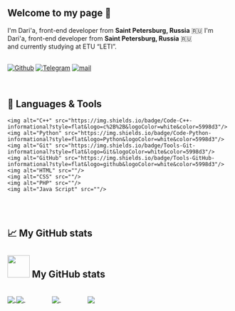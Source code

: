 ## Welcome to my page 👋

I'm Dari'a, front-end developer from <b>Saint Petersburg, Russia</b> :ru:
I'm Dari'a, front-end developer from <b>Saint Petersburg, Russia</b> :ru:
<br/>and currently studying at ETU “LETI”.
<br/>
<br/>

<p>
  <a href="https://github.com/EcuaDora" target="_blank"><img alt="Github" src="https://img.shields.io/badge/GitHub-%2312100E.svg?&style=for-the-badge&logo=Github&logoColor=white"/></a> 
  <a href="https://t.me/sense_of_sadness" target="_blank"><img alt="Telegram" src="https://img.shields.io/badge/telegram-%231DA1F2.svg?&style=for-the-badge&logo=telegram&logoColor=white"/></a> 
   <a href="mailto: sidorinadasha14.12@gmail.com" target="_blank"><img alt="mail" src="https://img.shields.io/badge/gmail-D14836?&style=for-the-badge&logo=gmail&logoColor=white" /></a>
  
</p>
<br/>

## 🔧 Languages & Tools
<P>
   
    <img alt="C++" src="https://img.shields.io/badge/Code-C++-informational?style=flat&logo=c%2B%2B&logoColor=white&color=5998d3"/>
    <img alt="Python" src="https://img.shields.io/badge/Code-Python-informational?style=flat&logo=Python&logoColor=white&color=5998d3"/>
    <img alt="Git" src="https://img.shields.io/badge/Tools-Git-informational?style=flat&logo=Git&logoColor=white&color=5998d3"/>
    <img alt="GitHub" src="https://img.shields.io/badge/Tools-GitHub-informational?style=flat&logo=github&logoColor=white&color=5998d3"/>
    <img alt="HTML" src=""/>
    <img alt="CSS" src=""/>
    <img alt="PHP" src=""/>
    <img alt="Java Script" src=""/>
  
  </p>
<br/>
<br/>

## 📈 My GitHub stats
## <img src="https://media.giphy.com/media/VgCDAzcKvsR6OM0uWg/giphy.gif" width="50"> My GitHub stats
<br/>
<a href="https://github.com/EcuaDora">
  <img align="center" src="https://github-readme-stats.vercel.app/api/top-langs/?username=MercyFlesh&hide=go,html&title_color=BDDFFF&text_color=8FABC6&icon_color=BDDFFF&bg_color=0F1E2C" />
  <img align="center" src="https://github-readme-stats.vercel.app/api/top-langs/?username=MercyFlesh&hide=go,html&title_color=BDDFFF&text_color=8FABC6&icon_color=BDDFFF&bg_color=1b2f48" />
</a>

<a href="https://github.com/EcuaDora">
  <img align="center" style="margin-left: 60px;" src="https://github-readme-stats.vercel.app/api?username=MercyFlesh&show_icons=true&line_height=27&count_private=true&title_color=BDDFFF&icon_color=6AB7FD&text_color=8FABC6&bg_color=0F1E2C"/>
  <img align="center" style="margin-left: 60px;" src="https://github-readme-stats.vercel.app/api?username=MercyFlesh&show_icons=true&line_height=27&count_private=true&title_color=BDDFFF&icon_color=6AB7FD&text_color=8FABC6&bg_color=1b2f48"/>
</a>


